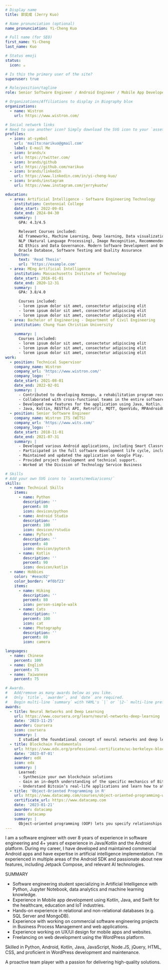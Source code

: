 ```yaml
---
# Display name
title: 郭奕成 (Jerry Kuo)

# Name pronunciation (optional)
name_pronunciation: Yi-Cheng Kuo

# Full name (for SEO)
first_name: Yi-Cheng
last_name: Kuo

# Status emoji
status:
  icon: ☕️

# Is this the primary user of the site?
superuser: true

# Role/position/tagline
role: Senior Software Engineer / Android Engineer / Mobile App Developer / Data Engineer

# Organizations/Affiliations to display in Biography blox
organizations:
  - name: Wistron
    url: https://www.wistron.com/

# Social network links
# Need to use another icon? Simply download the SVG icon to your `assets/media/icons/` folder.
profiles:
  - icon: at-symbol
    url: 'mailto:narikuo@gmail.com'
    label: E-mail Me
  - icon: brands/x
    url: https://twitter.com/
  - icon: brands/github
    url: https://github.com/narikuo
  - icon: brands/linkedin
    url: https://www.linkedin.com/in/yi-cheng-kuo/
  - icon: brands/instagram
    url: https://www.instagram.com/jerrykuotw/

education:
  - area: Artificial Intelligence - Software Engineering Technology
    institution: Centennial College
    date_start: 2022-09-01
    date_end: 2024-04-30
    summary: |
      GPA: 4.3/4.5

      Relevant Courses included:
      AI frameworks, Machine Learning, Deep learning, Data visualization, Big Data fundamentals, 
      NLP (Natural Language Processing), Image Recognition, Recommender Systems, 
      AI Ethics and Data Governance. Modern Software Development and Design. 
      Oracle Database, Software Testing and Quality Assurance
    button:
      text: 'Read Thesis'
      url: 'https://example.com'
  - area: MEng Artificial Intelligence
    institution: Massachusetts Institute of Technology
    date_start: 2016-01-01
    date_end: 2020-12-31
    summary: |
      GPA: 3.8/4.0

      Courses included:
      - lorem ipsum dolor sit amet, consectetur adipiscing elit
      - lorem ipsum dolor sit amet, consectetur adipiscing elit
      - lorem ipsum dolor sit amet, consectetur adipiscing elit
  - area: Bachelor of Engineering - Department of Civil Engineering
    institution: Chung Yuan Christian University
    
    summary: |
      Courses included:
      - lorem ipsum dolor sit amet, consectetur adipiscing elit
      - lorem ipsum dolor sit amet, consectetur adipiscing elit
      - lorem ipsum dolor sit amet, consectetur adipiscing elit
work:
  - position: Technical Supervisor
    company_name: Wistron
    company_url: 'https://www.wistron.com/'
    company_logo: ''
    date_start: 2021-08-01
    date_end: 2022-02-01
    summary: |
      - Contributed to developing Keeogo, a rehabilitation program record app for Android devices in the medical and healthcare industry.
      - Collaborated with cross-functional teams in the entire software development life cycle, including requirements gathering, design, implementation, and deployment.
      - Developed new features for the application using Java, Kotlin.
      - Java, Koltin, RESTful API, Retrofit, MQTT, OpenVidu, MPAndroidChart, Scrum
  - position: Senior Software Engineer
    company_name: Wistron ITS (WITS)
    company_url: 'https://www.wits.com/'
    company_logo: ''
    date_start: 2018-11-01
    date_end: 2021-07-31
    summary: |
      - Developed various Android applications, including Smart Classroom (Remote Controller, e-Bulletin Board, e-Schoolbag, Multi-media Teaching Box) and WiParents APP for Teacher-Parent communication (Android and iOS).
      - Participated in the full software development life cycle, including requirements gathering, design, implementation, and deployment.
      - Maintained and updated the application on Google Play.
      - Provided project development and technical support.
      - Worked at the Division of Technology Service Business

# Skills
# Add your own SVG icons to `assets/media/icons/`
skills:
  - name: Technical Skills
    items:
      - name: Python
        description: ''
        percent: 80
        icon: devicon/python
      - name: Android Studio
        description: ''
        percent: 100
        icon: devicon/rstudio
      - name: PyTorch
        description: ''
        percent: 40
        icon: devicon/pytorch
      - name: Kotlin
        description: ''
        percent: 90
        icon: devicon/kotlin
  - name: Hobbies
    color: '#eeac02'
    color_border: '#f0bf23'
    items:
      - name: Hiking
        description: ''
        percent: 80
        icon: person-simple-walk
      - name: Cats
        description: ''
        percent: 100
        icon: cat
      - name: Photography
        description: ''
        percent: 80
        icon: camera

languages:
  - name: Chinese
    percent: 100
  - name: English
    percent: 75
  - name: Taiwanese
    percent: 75

# Awards.
#   Add/remove as many awards below as you like.
#   Only `title`, `awarder`, and `date` are required.
#   Begin multi-line `summary` with YAML's `|` or `|2-` multi-line prefix and indent 2 spaces below.
awards:
  - title: Neural Networks and Deep Learning
    url: https://www.coursera.org/learn/neural-networks-deep-learning
    date: '2023-11-25'
    awarder: Coursera
    icon: coursera
    summary: |
      I studied the foundational concept of neural networks and deep learning. By the end, I was familiar with the significant technological trends driving the rise of deep learning; build, train, and apply fully connected deep neural networks; implement efficient (vectorized) neural networks; identify key parameters in a neural network’s architecture; and apply deep learning to your own applications.
  - title: Blockchain Fundamentals
    url: https://www.edx.org/professional-certificate/uc-berkeleyx-blockchain-fundamentals
    date: '2023-07-01'
    awarder: edX
    icon: edx
    summary: |
      Learned:
      - Synthesize your own blockchain solutions
      - Gain an in-depth understanding of the specific mechanics of Bitcoin
      - Understand Bitcoin’s real-life applications and learn how to attack and destroy Bitcoin, Ethereum, smart contracts and Dapps, and alternatives to Bitcoin’s Proof-of-Work consensus algorithm
  - title: 'Object-Oriented Programming in R'
    url: https://www.datacamp.com/courses/object-oriented-programming-with-s3-and-r6-in-r
    certificate_url: https://www.datacamp.com
    date: '2023-01-21'
    awarder: datacamp
    icon: datacamp
    summary: |
      Object-oriented programming (OOP) lets you specify relationships between functions and the objects that they can act on, helping you manage complexity in your code. This is an intermediate level course, providing an introduction to OOP, using the S3 and R6 systems. S3 is a great day-to-day R programming tool that simplifies some of the functions that you write. R6 is especially useful for industry-specific analyses, working with web APIs, and building GUIs.
---
```


I am a software engineer with over 8 years of experience in software engineering and 4+ years of experience in Java/Kotlin and the Android platform. During my career, I have developed and maintained commercial Android apps and have expertise in artificial intelligence implementation. I'm experienced in multiple areas of the Android SDK and passionate about new features, including Jetpack Compose, and relevant AI technologies.

SUMMARY
- Software engineering student specializing in Artificial Intelligence with Python, Jupyter Notebook, data analytics and machine learning knowledge.
- Experience in Mobile app development using Kotlin, Java, and Swift for the healthcare, education and IoT industries.
- Hands-on experience in relational and non-relational databases (e.g. SQL Server and MongoDB).
- Experience with working on commercial software engineering projects in Business Process Management and web applications.
- Experience working on UX/UI design for mobile apps and websites.
- Freelancing on web development using the WordPress platform.

Skilled in Python, Android, Kotlin, Java, JavaScript, Node.JS, jQuery, HTML, CSS, and proficient in WordPress development and maintenance. 

A proactive team player with a passion for delivering high-quality solutions.
